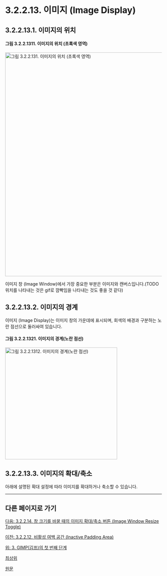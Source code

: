 # 3.2.2.13. 이미지 (Image Display)
## 3.2.2.13.1. 이미지의 위치
#### 그림 3.2.2.1311. 이미지의 위치 (초록색 영역)
<img width="720" alt="그림 3.2.2.131. 이미지의 위치 (초록색 영역)" environment="MacOS:Sonoma 14.2.1 GIMP 2.10.36" src="https://github.com/wonder13662/gimp/assets/15767104/79dd60af-6326-49e9-975c-b290d1a1d02a">

이미지 창 (Image Window)에서 가장 중요한 부분은 이미지와 캔버스입니다.(TODO 위치를 나타내는 것은 gif로 깜빡임을 나타내는 것도 좋을 것 같다) 

## 3.2.2.13.2. 이미지의 경계
이미지 (Image Display)는 이미지 창의 가운데에 표시되며, 회색의 배경과 구분하는 노란 점선으로 둘러싸여 있습니다.

#### 그림 3.2.2.1321. 이미지의 경계(노란 점선)
<img width="360" alt="그림 3.2.2.1312. 이미지의 경계(노란 점선)" environment="MacOS:Sonoma 14.2.1 GIMP 2.10.36" src="https://github.com/wonder13662/gimp/assets/15767104/3ba59d1d-9006-455a-82cd-9687decfa31a">

## 3.2.2.13.3. 이미지의 확대/축소
아래에 설명된 확대 설정에 따라 이미지를 확대하거나 축소할 수 있습니다.

***

## 다른 페이지로 가기
[다음: 3.2.2.14. 창 크기를 바꿀 때의 이미지 확대/축소 버튼 (Image Window Resize Toggle)](./03-02-02-image-windowx-14-image-window-resize-toggle.md)

[이전: 3.2.2.12. 비활성 여백 공간 (Inactive Padding Area)](./03-02-02-image-windowx-12-inactive-padding-area.md)

[위: 3. GIMP(김프)의 첫 번째 단계](./03-00-first-step-with-gimp.md)

[최상위](./00-home.md)

[원문](https://docs.gimp.org/2.10/ko/gimp-image-window.html)

